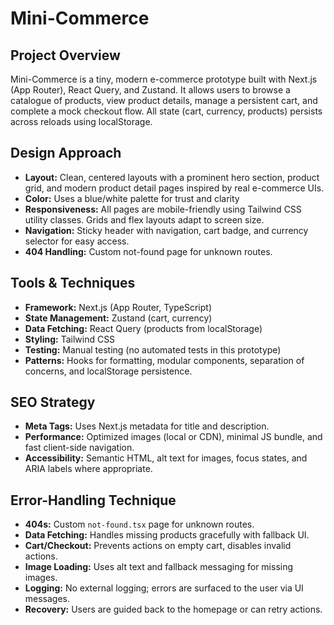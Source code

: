 # Mini-Commerce

## Project Overview

Mini-Commerce is a tiny, modern e-commerce prototype built with Next.js (App Router), React Query, and Zustand. It allows users to browse a catalogue of products, view product details, manage a persistent cart, and complete a mock checkout flow. All state (cart, currency, products) persists across reloads using localStorage. 
## Design Approach

- **Layout:** Clean, centered layouts with a prominent hero section, product grid, and modern product detail pages inspired by real e-commerce UIs.
- **Color:** Uses a blue/white palette for trust and clarity
- **Responsiveness:** All pages are mobile-friendly using Tailwind CSS utility classes. Grids and flex layouts adapt to screen size.
- **Navigation:** Sticky header with navigation, cart badge, and currency selector for easy access.
- **404 Handling:** Custom not-found page for unknown routes.

## Tools & Techniques

- **Framework:** Next.js (App Router, TypeScript)
- **State Management:** Zustand (cart, currency)
- **Data Fetching:** React Query (products from localStorage)
- **Styling:** Tailwind CSS
- **Testing:** Manual testing (no automated tests in this prototype)
- **Patterns:** Hooks for formatting, modular components, separation of concerns, and localStorage persistence.

## SEO Strategy

- **Meta Tags:** Uses Next.js metadata for title and description.
- **Performance:** Optimized images (local or CDN), minimal JS bundle, and fast client-side navigation.
- **Accessibility:** Semantic HTML, alt text for images, focus states, and ARIA labels where appropriate.

## Error-Handling Technique

- **404s:** Custom `not-found.tsx` page for unknown routes.
- **Data Fetching:** Handles missing products gracefully with fallback UI.
- **Cart/Checkout:** Prevents actions on empty cart, disables invalid actions.
- **Image Loading:** Uses alt text and fallback messaging for missing images.
- **Logging:** No external logging; errors are surfaced to the user via UI messages.
- **Recovery:** Users are guided back to the homepage or can retry actions.
